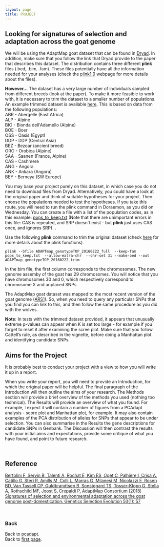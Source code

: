 ```yaml
---
layout: page
title: PROJECT
---
```


## Looking for signatures of selection and adaptation across the goat genome


We will be using the AdaptMap goat dataset that can be found in [Dryad](https://datadryad.org/resource/doi:10.5061/dryad.v8g21pt). In addition, make sure that you follow the link that Dryad provide to the paper that describes this dataset. The distribution contains three different **plink** files (.bed, .bim, .fam). These files potentially have all the information needed for your analyses (check the [plink1.9](https://www.cog-genomics.org/plink/1.9/formats) webpage for more details about the files).


**However...** The dataset has a very large number of individuals sampled from different breeds (look at the paper). To make it more feasible to work with, it is necessary to trim the dataset to a smaller number of populations. An example trimmed dataset is available [here](../data/goat_trim.zip). This is based on data from the following populations:  
ABR - Abergelle (East Africa)  
ALP - Alpine  
BIO - Bionda dell'Adamello (Alpine)  
BOE - Boer  
OSS - Oasis (Egypt)  
DDP - DDP (Central Asia)  
BEZ - Bezoar (ancient breed)  
ORO - Orobica (Alpine)  
SAA - Saanen (France, Alpine)  
CAS - Cashmere  
ANG - Angora  
ANK - Ankara (Angora)  
BEY - Berneya (SW Europe)  

You may base your project purely on this dataset, in which case you do not need to download files from Dryad. Alternatively, you could have a look at the original paper and think of suitable hypotheses for your project. Then choose the populations needed to test the hypotheses. If you take this route, you will need to run the plink command in Doraemon, as you did on Wednesday. You can create a file with a list of the population codes, as in this example: [pops_to_keep.txt](../data/pops_to_keep.txt) (Note that there are unimportant errors in this file: CAS is repeated, and SRP doesn't exist - but **plink** just uses CAS once, and ignores SRP).
. 

Use the following **plink** command to trim the original dataset (check [here](https://www.cog-genomics.org/plink/1.9/index) for more details about the plink functions). 

```
plink --bfile ADAPTmap_genotypeTOP_20160222_full  --keep-fam pops_to_keep.txt  --allow-extra-chr  --chr-set 31 --make-bed --out ADAPTmap_genotypeTOP_20160222_trim
```
In the bim file, the first column corresponds to the chromosomes. The new  genome assemby of the goat has 29 chromosomes. You will notice that you have chromosomes 30 and 0, which respectively correspond to chromosome X and unplaced SNPs.  

The AdaptMap goat dataset was mapped to the most recent version of the goat genome ([ARS1](https://www.ncbi.nlm.nih.gov/genome/gdv/browser/?acc=GCF_001704415.1&context=genome)). So, when you need to query any particular SNPs that you find you can link to this, and then follow the same procedure as you did with the wolves.

**Note:** In tests with the trimmed dataset provided, it appears that unusually extreme p-values can appear when K is set too large - for example if you forget to reset it after examining the scree plot. Make sure that you follow Cattell’s rule, as described in the vignette, before doing a Manhattan plot and identifying candidate SNPs.

## Aims for the Project

It is probably best to conduct your project with a view to how you will write it up in a report.

When you write your report, you will need to provide an Introduction, for which the original paper will be helpful. The final paragraph of the Introduction will then outline the aims of your research. The Methods section will provide a brief overview of the methods you used (nothing too technical). The Results will provide an overview of what you found. For example, I expect it will contain a number of figures from a PCAdapt analysis - score plot and Manhattan plot, for example. It may also contain examples of the PCA distribution of alleles for SNPs that appear to be under selection. You can also summarise in the Results the gene descriptions for candidate SNPs in Genbank. The Discussion will then contrast the results with your initial aims and expectations, provide some critique of what you have found, and point to future research. 

<br/>



## Reference
[Bertolini F, Servin B, Talenti A, Rochat E, Kim ES, Oget C, Palhière I, Crisà A, Catillo G, Steri R, Amills M, Colli L, Marras G, Milanesi M, Nicolazzi E, Rosen BD, Van Tassell CP, Guldbrandtsen B, Sonstegard TS, Tosser-Klopp G, Stella A, Rothschild MF, Joost S, Crepaldi P, AdaptMap Consortium (2018) Signatures of selection and environmental adaptation across the goat genome post-domestication. Genetics Selection Evolution 50(1): 57]( https://doi.org/10.1186/s12711-018-0421-y)

<br/>

### Back

Back to [pcadapt](./PCadapt.md).   
Back to [first page](../index.md).

